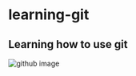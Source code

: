 # learning-git

## Learning how to use git



![github image](https://github.com/hmuse05/learning-git/assets/114592592/c5277e14-fee6-4fb6-8bcd-304592ca6d65)
